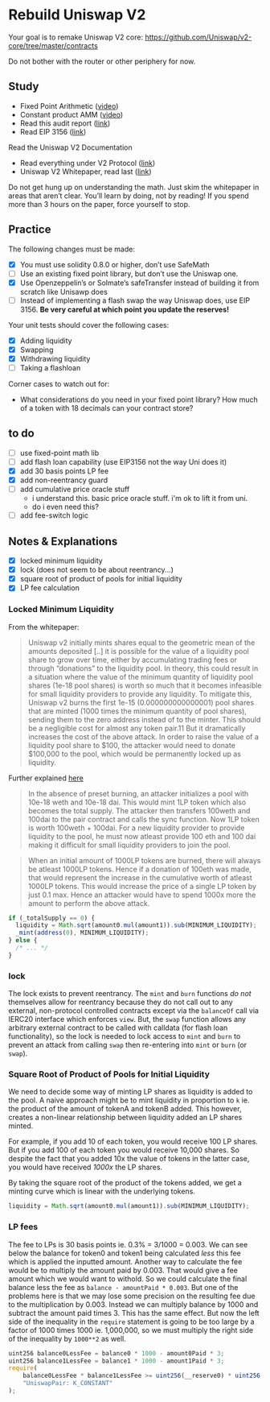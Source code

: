 # Rebuild Uniswap V2

Your goal is to remake Uniswap V2 core: https://github.com/Uniswap/v2-core/tree/master/contracts

Do not bother with the router or other periphery for now.

## Study

- Fixed Point Arithmetic ([video](https://www.youtube.com/watch?v=YXKDjVcCWyE))
- Constant product AMM ([video](https://www.youtube.com/watch?v=QNPyFs8Wybk))
- Read this audit report ([link](https://github.com/pashov/audits/blob/master/solo/FlorenceFinance-security-review.md))
- Read EIP 3156 ([link](https://eips.ethereum.org/EIPS/eip-3156))

Read the Uniswap V2 Documentation

- Read everything under V2 Protocol ([link](https://docs.uniswap.org/contracts/v2/overview))
- Uniswap V2 Whitepaper, read last ([link](https://uniswap.org/whitepaper.pdf))

Do not get hung up on understanding the math. Just skim the whitepaper in areas that aren’t clear. You’ll learn by doing, not by reading! If you spend more than 3 hours on the paper, force yourself to stop.

## Practice

The following changes must be made:

- [x] You must use solidity 0.8.0 or higher, don’t use SafeMath
- [ ] Use an existing fixed point library, but don’t use the Uniswap one.
- [x] Use Openzeppelin’s or Solmate’s safeTransfer instead of building it from scratch like Unisawp does
- [ ] Instead of implementing a flash swap the way Uniswap does, use EIP 3156. **Be very careful at which point you update the reserves!**

Your unit tests should cover the following cases:

- [x] Adding liquidity
- [x] Swapping
- [x] Withdrawing liquidity
- [ ] Taking a flashloan

Corner cases to watch out for:

- What considerations do you need in your fixed point library? How much of a token with 18 decimals can your contract store?

## to do

- [ ] use fixed-point math lib
- [ ] add flash loan capability (use EIP3156 not the way Uni does it)
- [x] add 30 basis points LP fee
- [x] add non-reentrancy guard
- [ ] add cumulative price oracle stuff
  - i understand this. basic price oracle stuff. i'm ok to lift it from uni.
  - do i even need this?
- [ ] add fee-switch logic

## Notes & Explanations

- [x] locked minimum liquidity
- [x] lock (does not seem to be about reentrancy...)
- [x] square root of product of pools for initial liquidity
- [x] LP fee calculation

### Locked Minimum Liquidity

From the whitepaper:

> Uniswap v2 initially mints shares equal to the geometric mean of the amounts deposited [..] it is possible for the value of a liquidity pool share to grow over time, either by accumulating trading fees or through “donations” to the liquidity pool. In theory, this could result in a situation where the value of the minimum quantity of liquidity pool shares (1e-18 pool shares) is worth so much that it becomes infeasible for small liquidity providers to provide any liquidity. To mitigate this, Uniswap v2 burns the first 1e-15 (0.000000000000001) pool shares that are minted (1000 times the minimum quantity of pool shares), sending them to the zero address instead of to the minter. This should be a negligible cost for almost any token pair.11 But it dramatically increases the cost of the above attack. In order to raise the value of a liquidity pool share to $100, the attacker would need to donate $100,000 to the pool, which would be permanently locked up as liquidity.

Further explained [here](https://ethereum.stackexchange.com/questions/132491/why-minimum-liquidity-is-used-in-dex-like-uniswap)

> In the absence of preset burning, an attacker initializes a pool with 10e-18 weth and 10e-18 dai. This would mint 1LP token which also becomes the total supply. The attacker then transfers 100weth and 100dai to the pair contract and calls the sync function. Now 1LP token is worth 100weth + 100dai. For a new liquidity provider to provide liquidity to the pool, he must now atleast provide 100 eth and 100 dai making it difficult for small liquidity providers to join the pool.

> When an initial amount of 1000LP tokens are burned, there will always be atleast 1000LP tokens. Hence if a donation of 100eth was made, that would represent the increase in the cumulative worth of atleast 1000LP tokens. This would increase the price of a single LP token by just 0.1 max. Hence an attacker would have to spend 1000x more the amount to perform the above attack.

```js
if (_totalSupply == 0) {
  liquidity = Math.sqrt(amount0.mul(amount1)).sub(MINIMUM_LIQUIDITY);
  _mint(address(0), MINIMUM_LIQUIDITY);
} else {
  /* ... */
}
```

### lock

The lock exists to prevent reentrancy. The `mint` and `burn` functions _do not_ themselves allow for reentrancy because they do not call out to any external, non-protocol controlled contracts except via the `balanceOf` call via IERC20 interface which enforces `view`. But, the `swap` function allows any arbitrary external contract to be called with calldata (for flash loan functionality), so the lock is needed to lock access to `mint` and `burn` to prevent an attack from calling `swap` then re-entering into `mint` or `burn` (or `swap`).

### Square Root of Product of Pools for Initial Liquidity

We need to decide some way of minting LP shares as liquidity is added to the pool. A naive approach might be to mint liquidity in proportion to `k` ie. the product of the amount of tokenA and tokenB added. This however, creates a non-linear relationship between liquidity added an LP shares minted.

For example, if you add 10 of each token, you would receive 100 LP shares. But if you add 100 of each token you would receive 10,000 shares. So despite the fact that you added 10x the value of tokens in the latter case, you would have received _1000x_ the LP shares.

By taking the square root of the product of the tokens added, we get a minting curve which is linear with the underlying tokens.

```js
liquidity = Math.sqrt(amount0.mul(amount1)).sub(MINIMUM_LIQUIDITY);
```

### LP fees

The fee to LPs is 30 basis points ie. 0.3% = 3/1000 = 0.003. We can see below the balance for token0 and token1 being calculated _less_ this fee which is applied the inputted amount. Another way to calculate the fee would be to multiply the amount paid by 0.003. That would give a fee amount which we would want to withold. So we could calculate the final balance less the fee as `balance - amountPaid * 0.003`. But one of the problems here is that we may lose some precision on the resulting fee due to the multiplication by 0.003. Instead we can multiply balance by 1000 and subtract the amount paid times 3. This has the same effect. But now the left side of the inequality in the `require` statement is going to be too large by a factor of 1000 times 1000 ie. 1,000,000, so we must multiply the right side of the inequality by `1000**2` as well.

```js
uint256 balance0LessFee = balance0 * 1000 - amount0Paid * 3;
uint256 balance1LessFee = balance1 * 1000 - amount1Paid * 3;
require(
    balance0LessFee * balance1LessFee >= uint256(__reserve0) * uint256(__reserve1) * 1000 ** 2,
    "UniswapPair: K_CONSTANT"
);
```

